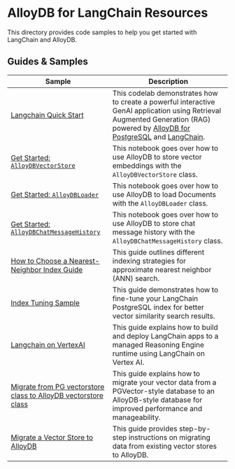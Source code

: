 # AlloyDB for LangChain Resources

This directory provides code samples to help you get started with LangChain and AlloyDB.

## Guides & Samples

| Sample | Description |
| ------ | ----------- |
| [Langchain Quick Start](./langchain_quick_start.ipynb) | This codelab demonstrates how to create a powerful interactive GenAI application using Retrieval Augmented Generation (RAG) powered by [AlloyDB for PostgreSQL](https://cloud.google.com/alloydb) and [LangChain](https://www.langchain.com/). |
| [Get Started: `AlloyDBVectorStore`](../docs/vector_store.ipynb) | This notebook goes over how to use AlloyDB to store vector embeddings with the `AlloyDBVectorStore` class. |
| [Get Started: `AlloyDBLoader`](../docs/document_loader.ipynb) | This notebook goes over how to use AlloyDB to load Documents with the `AlloyDBLoader` class. |
| [Get Started: `AlloyDBChatMessageHistory`](../docs/chat_message_history.ipynb) | This notebook goes over how to use AlloyDB to store chat message history with the `AlloyDBChatMessageHistory` class. |
| [How to Choose a Nearest-Neighbor Index Guide](../docs/how_to_choose_an_index_guide.md) | This guide outlines different indexing strategies for approximate nearest neighbor (ANN) search. |
| [Index Tuning Sample](./index_tuning_sample) | This guide demonstrates how to fine-tune your LangChain PostgreSQL index for better vector similarity search results. |
| [Langchain on VertexAI](./langchain_on_vertexai) | This guide explains how to build and deploy LangChain apps to a managed Reasoning Engine runtime using LangChain on Vertex AI. |
| [Migrate from PG vectorstore class to AlloyDB vectorstore class](./migrations/migrate_pgvector_to_alloydb.md) | This guide explains how to migrate your vector data from a PGVector-style database to an AlloyDB-style database for improved performance and manageability. |
| [Migrate a Vector Store to AlloyDB](./migrations/migrate_vectorstore_to_alloydb.md) | This guide provides step-by-step instructions on migrating data from existing vector stores to  AlloyDB. |
